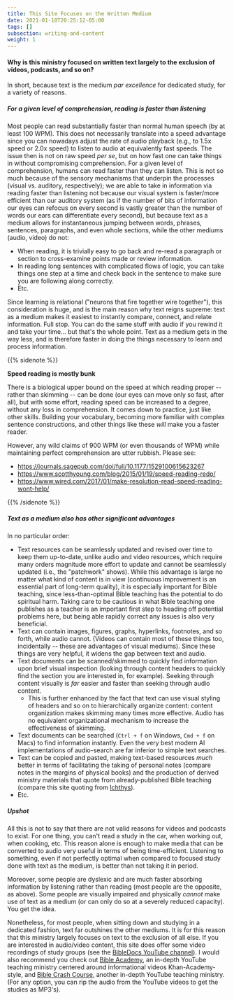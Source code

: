 ```yaml
---
title: This Site Focuses on the Written Medium
date: 2021-01-10T20:25:12-05:00
tags: []
subsection: writing-and-content
weight: 1
---
```


#### Why is this ministry focused on written text largely to the exclusion of videos, podcasts, and so on?

In short, because text is the medium *par excellence* for dedicated study, for a variety of reasons.

##### For a given level of comprehension, reading is faster than listening

Most people can read substantially faster than normal human speech (by at least 100 WPM). This does not necessarily translate into a speed advantage since you can nowadays adjust the rate of audio playback (e.g., to 1.5x speed or 2.0x speed) to listen to audio at equivalently fast speeds. The issue then is not on raw speed *per se*, but on how fast one can take things in without compromising comprehension. For a given level of comprehension, humans can read faster than they can listen. This is not so much because of the sensory mechanisms that underpin the processes (visual vs. auditory, respectively); we are able to take in information via reading faster than listening not because our visual system is faster/more efficient than our auditory system (as if the number of bits of information our eyes can refocus on every second is vastly greater than the number of words our ears can differentiate every second), but because text as a medium allows for instantaneous jumping between words, phrases, sentences, paragraphs, and even whole sections, while the other mediums (audio, video) do not:

- When reading, it is trivially easy to go back and re-read a paragraph or section to cross-examine points made or review information.
- In reading long sentences with complicated flows of logic, you can take things one step at a time and check back in the sentence to make sure you are following along correctly.
- Etc.

Since learning is relational ("neurons that fire together wire together"), this consideration is huge, and is the main reason why text reigns supreme: text as a medium makes it easiest to instantly compare, connect, and relate information. Full stop. You can do the same stuff with audio if you rewind it and take your time... but that's the whole point. Text as a medium gets in the way less, and is therefore faster in doing the things necessary to learn and process information.

{{% sidenote %}}

**Speed reading is mostly bunk**

There is a biological upper bound on the speed at which reading proper -- rather than skimming -- can be done (our eyes can move only so fast, after all), but with some effort, reading speed can be increased to a degree, without any loss in comprehension. It comes down to practice, just like other skills. Building your vocabulary, becoming more familiar with complex sentence constructions, and other things like these *will* make you a faster reader.

However, any wild claims of 900 WPM (or even thousands of WPM) while maintaining perfect comprehension are utter rubbish. Please see:

- <https://journals.sagepub.com/doi/full/10.1177/1529100615623267>
- <https://www.scotthyoung.com/blog/2015/01/19/speed-reading-redo/>
- <https://www.wired.com/2017/01/make-resolution-read-speed-reading-wont-help/>

{{% /sidenote %}}

##### Text as a medium also has other significant advantages

In no particular order:

- Text resources can be seamlessly updated and revised over time to keep them up-to-date, unlike audio and video resources, which require many orders magnitude more effort to update and cannot be seamlessly updated (i.e., the "patchwork" shows). While this advantage is large no matter what kind of content is in view (continuous improvement is an essential part of long-term quality), it is especially important for Bible teaching, since less-than-optimal Bible teaching has the potential to do spiritual harm. Taking care to be cautious in what Bible teaching one publishes as a teacher is an important first step to heading off potential problems here, but being able rapidly correct any issues is also very beneficial.
- Text can contain images, figures, graphs, hyperlinks, footnotes, and so forth, while audio cannot. (Videos can contain most of these things too, incidentally -- these are advantages of visual mediums). Since these things are very helpful, it widens the gap between text and audio.
- Text documents can be scanned/skimmed to quickly find information upon brief visual inspection (looking through content headers to quickly find the section you are interested in, for example). Seeking through content visually is *far* easier and faster than seeking through audio content.
  - This is further enhanced by the fact that text can use visual styling of headers and so on to hierarchically organize content: content organization makes skimming many times more effective. Audio has no equivalent organizational mechanism to increase the effectiveness of skimming.
- Text documents can be searched (`Ctrl + f` on Windows, `Cmd + f` on Macs) to find information instantly. Even the very best modern AI implementations of audio-search are far inferior to simple text searches.
- Text can be copied and pasted, making text-based resources *much* better in terms of facilitating the taking of personal notes (compare notes in the margins of physical books) and the production of derived ministry materials that quote from already-published Bible teaching (compare this site quoting from [Ichthys](https://ichthys.com/)).
- Etc.

##### Upshot

<!-- You can read more about my thoughts on this[ on my secular website](https://www.steventammen.com/screen-reading/). -->

All this is not to say that there are not valid reasons for videos and podcasts to exist. For one thing, you can't read a study in the car, when working out, when cooking, etc. This reason alone is enough to make media that can be converted to audio very useful in terms of being time-efficient. Listening to something, even if not perfectly optimal when compared to focused study done with text as the medium, is better than not taking it in period.

Moreover, some people are dyslexic and are much faster absorbing information by listening rather than reading (most people are the opposite, as above). Some people are visually impaired and physically *cannot* make use of text as a medium (or can only do so at a severely reduced capacity). You get the idea.

Nonetheless, for most people, when sitting down and studying in a dedicated fashion, text far outshines the other mediums. It is for this reason that this ministry largely focuses on text to the exclusion of all else. If you are interested in audio/video content, this site does offer some video recordings of study groups (see the [BibleDocs YouTube channel](https://www.youtube.com/channel/UCFk7khraAKf68DZ5GeYEFIw/playlists)). I would also recommend you check out [Bible Academy](https://www.youtube.com/channel/UCkp-J7VPT7NcwmuiNfD2fkg/playlists), an in-depth YouTube teaching ministry centered around informational videos Khan-Academy-style, and [Bible Crash Course](https://www.youtube.com/channel/UChhe0vK1hz8bxzcphHWpFmg/playlists), another in-depth YouTube teaching ministry. (For any option, you can rip the audio from the YouTube videos to get the studies as MP3's).
